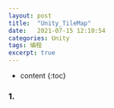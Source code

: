 ```yaml
---
layout: post
title:  "Unity_TileMap"
date:   2021-07-15 12:10:54
categories: Unity
tags: 编程
excerpt: true
---
```



* content
{:toc}


### 1.
